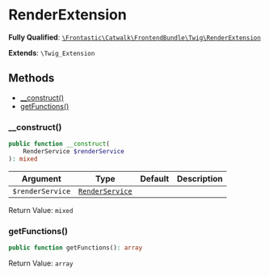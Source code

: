 #  RenderExtension

**Fully Qualified**: [`\Frontastic\Catwalk\FrontendBundle\Twig\RenderExtension`](../../../../src/php/FrontendBundle/Twig/RenderExtension.php)

**Extends**: `\Twig_Extension`

## Methods

* [__construct()](#__construct)
* [getFunctions()](#getfunctions)

### __construct()

```php
public function __construct(
    RenderService $renderService
): mixed
```

Argument|Type|Default|Description
--------|----|-------|-----------
`$renderService`|[`RenderService`](../Domain/RenderService.md)||

Return Value: `mixed`

### getFunctions()

```php
public function getFunctions(): array
```

Return Value: `array`

